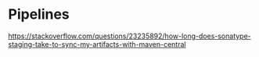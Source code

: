 # Pipelines

https://stackoverflow.com/questions/23235892/how-long-does-sonatype-staging-take-to-sync-my-artifacts-with-maven-central